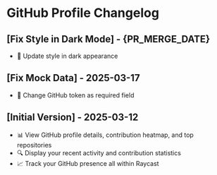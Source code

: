 # GitHub Profile Changelog

## [Fix Style in Dark Mode] - {PR_MERGE_DATE}

- 🎨 Update style in dark appearance

## [Fix Mock Data] - 2025-03-17

- 🔐 Change GitHub token as required field

## [Initial Version] - 2025-03-12

- 📊 View GitHub profile details, contribution heatmap, and top repositories
- 🔍 Display your recent activity and contribution statistics
- 📈 Track your GitHub presence all within Raycast
